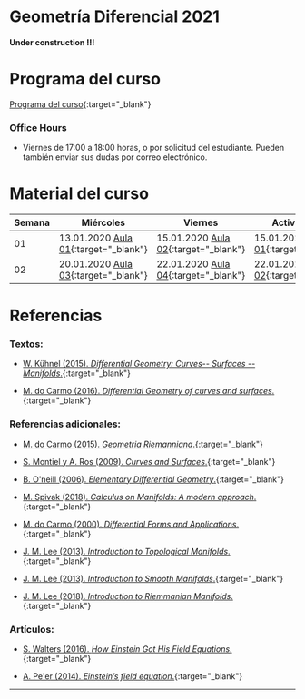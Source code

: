 # Geometría Diferencial 2021

#### Under construction !!!

# Programa del curso
<div id='id-programa'/>

[Programa del curso](programa/Programa-gd2021.pdf){:target="_blank"}


### Office Hours
<div id='id-office'/>

* Viernes de 17:00 a 18:00 horas, o por solicitud del estudiante. Pueden también enviar sus dudas por correo electrónico.


# Material del curso
<div id='id-material'/>

  **Semana**  | **Miércoles**                                           | **Viernes**                                             | **Actividades**
  ----------- | ------------------------------------------------------- | ------------------------------------------------------- | -------------------------------------
  01          | 13.01.2020 [Aula 01](aulas/ad01.pdf){:target="_blank"}  | 15.01.2020 [Aula 02](aulas/ad02.pdf){:target="_blank"}  | 15.01.2020 [Lab 01](labs/lab01.pdf){:target="_blank"}
  02          | 20.01.2020 [Aula 03](aulas/ad03.pdf){:target="_blank"}  | 22.01.2020 [Aula 04](aulas/ad04.pdf){:target="_blank"}  | 22.01.2020 [Lab 02](labs/lab02.pdf){:target="_blank"}


# Referencias
<div id='id-ref'/>

### Textos:

* [W. Kühnel (2015). *Differential Geometry: Curves-- Surfaces -- Manifolds*.](http://library.lol/main/53E1F3479CBDF2FB78ADDD478E32BB89){:target="_blank"}

* [M. do Carmo (2016). *Differential Geometry of curves and surfaces*.](http://library.lol/main/31E323C7F16E529A2B0B9355A2FE3E31){:target="_blank"}

### Referencias adicionales:

* [M. do Carmo (2015). *Geometria Riemanniana*.](http://library.lol/main/5AF1D617DE1FD78BFCC893F386EF19D7){:target="_blank"}

* [S. Montiel y A. Ros (2009). *Curves and Surfaces*.](http://library.lol/main/0A4400CD07A838BD0667C39248A378CF){:target="_blank"}

* [B. O'neill (2006). *Elementary Differential Geometry*.](http://library.lol/main/28060EF7E136181D96ED01F7A5A05E5D){:target="_blank"}

* [M. Spivak (2018). *Calculus on Manifolds: A modern approach*.](http://library.lol/main/EA5FD5AEB32C27C227649EB88448DAC1){:target="_blank"}

* [M. do Carmo (2000). *Differential Forms and Applications*.](http://library.lol/main/CE7E2584D231805DB923859930650BCF){:target="_blank"}

* [J. M. Lee (2013). *Introduction to Topological Manifolds*.](http://library.lol/main/E1C4A1720315F49A2BA40F5C9C959430){:target="_blank"}

* [J. M. Lee (2013). *Introduction to Smooth Manifolds*.](http://library.lol/main/00D8D81EDF732351D00BF90D16231216){:target="_blank"}

* [J. M. Lee (2018). *Introduction to Riemmanian Manifolds*.](http://library.lol/main/FDE4E270BF68DEA8EC92CCD1D739FBED){:target="_blank"}

### Artículos:

* [S. Walters (2016). *How Einstein Got His Field Equations*.](https://arxiv.org/pdf/1608.05752.pdf){:target="_blank"}

* [A. Pe'er (2014). *Einstein’s field equation*.](http://www.physics.ucc.ie/apeer/PY4112/Einstein.pdf){:target="_blank"}

---
